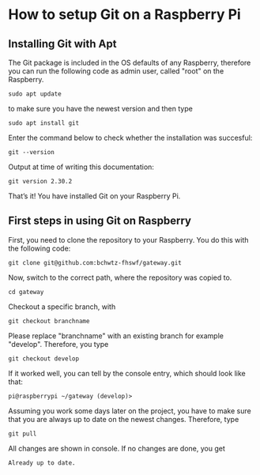 # How to setup Git on a Raspberry Pi

## Installing Git with Apt
The Git package is included in the OS defaults of any Raspberry, therefore you can run the following code as admin user, called "root" on the Raspberry.
```{code-block} bash
sudo apt update
```
to make sure you have the newest version and then type
```{code-block} bash
sudo apt install git
```
Enter the command below to check whether the installation was succesful:
```{code-block} bash
git --version
```
Output at time of writing this documentation:
```{code-block} bash
git version 2.30.2
```
That’s it! You have installed Git on your Raspberry Pi.

## First steps in using Git on Raspberry

First, you need to clone the repository to your Raspberry. You do this with the following code:
```{code-block} bash
git clone git@github.com:bchwtz-fhswf/gateway.git
```
Now, switch to the correct path, where the repository was copied to.
```{code-block} bash
cd gateway
```
Checkout a specific branch, with
```{code-block} bash
git checkout branchname
```
Please replace "branchname" with an existing branch for example "develop". 
Therefore, you type
```{code-block} bash
git checkout develop
```
If it worked well, you can tell by the console entry, which should look like that:
```{code-block} bash
pi@raspberrypi ~/gateway (develop)>
```
Assuming you work some days later on the project, you have to make sure that you are always up to date on the newest changes. Therefore, type 
```{code-block} bash
git pull
```
All changes are shown in console. If no changes are done, you get
```{code-block} bash
Already up to date.
```